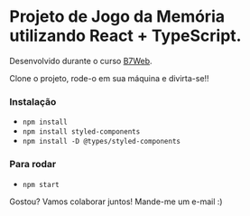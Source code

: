 # Projeto de Jogo da Memória utilizando React + TypeScript.

Desenvolvido durante o curso [B7Web](https://b7web.com.br).

Clone o projeto, rode-o em sua máquina e divirta-se!!

### Instalação 
- `npm install`
- `npm install styled-components` 
- `npm install -D @types/styled-components`

### Para rodar
- `npm start`

Gostou? Vamos colaborar juntos! Mande-me um e-mail :)